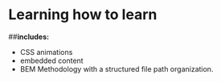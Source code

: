 # Learning how to learn

##**includes:**

- CSS animations
- embedded content
- BEM Methodology with a structured file path organization.

